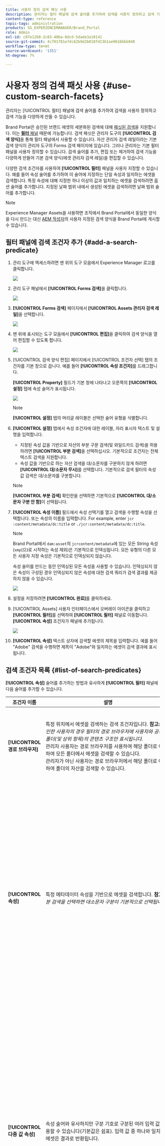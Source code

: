 ```yaml
---
title: 사용자 정의 검색 패싯 사용
description: 관리자는 필터 패널에 검색 술어를 추가하여 검색을 사용자 정의하고 검색 기능을 다용도로 만들 수 있습니다.
content-type: reference
topic-tags: administration
products: SG_EXPERIENCEMANAGER/Brand_Portal
role: Admin
exl-id: c07e1268-2c83-40ba-8dcd-5dade3a10141
source-git-commit: 4c701781e7dc62b9d2b018fd13b1ae9616bbb840
workflow-type: tm+mt
source-wordcount: '1351'
ht-degree: 7%

---
```


# 사용자 정의 검색 패싯 사용 {#use-custom-search-facets}

관리자는 [!UICONTROL 필터] 패널에 검색 술어를 추가하여 검색을 사용자 정의하고 검색 기능을 다양하게 만들 수 있습니다.

Brand Portal은 승인된 브랜드 에셋의 세분화된 검색에 대해 [패싯된 검색](../using/brand-portal-searching.md#search-using-facets-in-filters-panel)을 지원합니다. 이는 [**필터** 패널](../using/brand-portal-searching.md#search-using-facets-in-filters-panel) 때문에 가능합니다. 검색 패싯은 관리자 도구의 **[!UICONTROL 검색 양식]**&#x200B;을 통해 필터 패널에서 사용할 수 있습니다. 자산 관리자 검색 레일이라는 기본 검색 양식이 관리자 도구의 Forms 검색 페이지에 있습니다. 그러나 관리자는 기본 필터 패널을 사용자 정의할 수 있습니다. 검색 술어를 추가, 편집 또는 제거하여 검색 기능을 다양하게 만들어 기본 검색 양식(에셋 관리자 검색 레일)을 편집할 수 있습니다.

다양한 검색 조건자를 사용하여 **[!UICONTROL 필터]** 패널을 사용자 지정할 수 있습니다. 예를 들어 속성 술어를 추가하여 이 술어에 지정하는 단일 속성과 일치하는 에셋을 검색합니다. 특정 속성에 대해 지정한 하나 이상의 값과 일치하는 에셋을 검색하려면 옵션 술어를 추가합니다. 지정된 날짜 범위 내에서 생성된 에셋을 검색하려면 날짜 범위 술어를 추가합니다.

>[!NOTE]
>
>Experience Manager Assets을 사용하면 조직에서 Brand Portal에서 동일한 양식을 다시 만드는 대신 [AEM 작성자](../using/publish-schema-search-facets-presets.md#publish-search-facets-to-brand-portal)의 사용자 지정된 검색 양식을 Brand Portal에 게시할 수 있습니다.

## 필터 패널에 검색 조건자 추가 {#add-a-search-predicate}

1. 관리 도구에 액세스하려면 맨 위의 도구 모음에서 Experience Manager 로고를 클릭합니다.

   ![](assets/aemlogo.png)

1. 관리 도구 패널에서 **[!UICONTROL Forms 검색]**&#x200B;을 클릭합니다.

   ![](assets/navigation-panel-1.png)

1. **[!UICONTROL Forms 검색]** 페이지에서 **[!UICONTROL Assets 관리자 검색 레일]**&#x200B;을 선택합니다.

   ![](assets/search-forms-page.png)

1. 맨 위에 표시되는 도구 모음에서 **[!UICONTROL 편집]**&#x200B;을 클릭하여 검색 양식을 열어 편집할 수 있도록 합니다.

   ![](assets/edit-search-form-1.png)

1. [!UICONTROL 검색 양식 편집] 페이지에서 [!UICONTROL 조건자 선택] 탭의 조건자를 기본 창으로 끕니다. 예를 들어 **[!UICONTROL 속성 조건자]**&#x200B;를 드래그합니다.

   **[!UICONTROL Property]** 필드가 기본 창에 나타나고 오른쪽의 **[!UICONTROL 설정]** 탭에 속성 술어가 표시됩니다.

   ![](assets/partial-prop-predicate.png)

   >[!NOTE]
   >
   >**[!UICONTROL 설정]** 탭의 머리글 레이블은 선택한 술어 유형을 식별합니다.

1. **[!UICONTROL 설정]** 탭에서 속성 조건자에 대한 레이블, 자리 표시자 텍스트 및 설명을 입력합니다.

   * 지정된 속성 값을 기반으로 자산의 부분 구문 검색(및 와일드카드 검색)을 허용하려면 **[!UICONTROL 부분 검색]**&#x200B;을 선택하십시오. 기본적으로 조건자는 전체 텍스트 검색을 지원합니다.
   * 속성 값을 기반으로 하는 자산 검색을 대/소문자를 구분하지 않게 하려면 **[!UICONTROL 대/소문자 무시]**&#x200B;를 선택합니다. 기본적으로 검색 필터의 속성 값 검색은 대/소문자를 구분합니다.

   >[!NOTE]
   >
   >**[!UICONTROL 부분 검색]** 확인란을 선택하면 기본적으로 **[!UICONTROL 대/소문자 구분 안 함]**&#x200B;이 선택됩니다.

1. **[!UICONTROL 속성 이름]** 필드에서 속성 선택기를 열고 검색을 수행할 속성을 선택합니다. 또는 속성의 이름을 입력합니다. For example, enter `jcr :content/metadata/dc:title` or `./jcr:content/metadata/dc:title`.

   >[!NOTE]
   >
   >Brand Portal에서 `dam:asset`의 `jcrcontent/metadata`에 있는 모든 String 속성(`xmp`(으)로 시작하는 속성 제외)은 기본적으로 인덱싱됩니다. 모든 유형의 다른 모든 사용자 지정 속성은 기본적으로 인덱싱되지 않습니다.
   >
   >속성 술어를 만드는 동안 인덱싱된 모든 속성을 사용할 수 있습니다. 인덱싱되지 않은 속성이 구성된 경우 인덱싱되지 않은 속성에 대한 검색 쿼리가 검색 결과를 제공하지 않을 수 있습니다.

   ![](assets/title-prop.png)

1. 설정을 저장하려면 **[!UICONTROL 완료]**&#x200B;를 클릭하세요.
1. [!UICONTROL Assets] 사용자 인터페이스에서 오버레이 아이콘을 클릭하고 **[!UICONTROL 필터]**&#x200B;를 선택하여 **[!UICONTROL 필터]** 패널로 이동합니다. **[!UICONTROL 속성]** 조건자가 패널에 추가됩니다.

   ![](assets/property-filter-panel.png)

1. **[!UICONTROL 속성]** 텍스트 상자에 검색할 에셋의 제목을 입력합니다. 예를 들어 &quot;Adobe&quot; 검색을 수행하면 제목이 &quot;Adobe&quot;와 일치하는 에셋이 검색 결과에 표시됩니다.

## 검색 조건자 목록 {#list-of-search-predicates}

**[!UICONTROL 속성]** 술어를 추가하는 방법과 유사하게 **[!UICONTROL 필터]** 패널에 다음 술어를 추가할 수 있습니다.

| **조건자 이름** | **설명** | **속성** |
|-------|-------|----------|
| **[!UICONTROL 경로 브라우저]** | 특정 위치에서 에셋을 검색하는 검색 조건자입니다. **참고:** *로그인한 사용자의 경우 필터의 경로 브라우저에 사용자와 공유된 폴더(및 상위 항목)의 콘텐츠 구조만 표시됩니다.* <br> 관리자 사용자는 경로 브라우저를 사용하여 해당 폴더로 이동하여 모든 폴더에서 에셋을 검색할 수 있습니다. <br> 관리자가 아닌 사용자는 경로 브라우저에서 해당 폴더로 이동하여 폴더의 자산을 검색할 수 있습니다. | <ul><li>필드 레이블</li><li>경로</li><li>설명</li></ul> |
| **[!UICONTROL 속성]** | 특정 메타데이터 속성을 기반으로 에셋을 검색합니다. **참고:** *부분 검색을 선택하면 대소문자 구분이 기본적으로 선택됩니다*. | <ul><li>필드 레이블</li><li>플레이스홀더</li><li>속성 이름</li><li>부분 검색</li><li>대소문자 구분 안 함</li><li> 설명</li></ul> |
| **[!UICONTROL 다중 값 속성]** | 속성 술어와 유사하지만 구분 기호로 구분된 여러 입력 값을 사용할 수 있습니다(기본값은 쉼표). 입력 값 중 하나와 일치하는 에셋은 결과로 반환됩니다. | <ul><li>필드 레이블</li><li>플레이스홀더</li><li>속성 이름</li><li>구분 기호 지원</li><li>대소문자 구분 안 함</li><li>설명</li></ul> |
| **[!UICONTROL 태그]** | 태그를 기반으로 에셋을 검색하는 검색 조건자입니다. 태그 목록의 다양한 태그를 채우도록 경로 속성을 구성할 수 있습니다. 관리자는 경로 값을 변경해야 할 수 있습니다(예: [!UICONTROL /`etc/tags/mac/<tenant_id>/<custom_tag_namespace>`]). 경로에 테넌트 정보(예: [!UICONTROL `/etc/tags/<custom_tag_namespace>`])가 포함되어 있지 않은 AEM에서 검색 양식을 게시하는 경우 필요합니다. | <ul><li>필드 레이블</li><li>속성 이름</li><li>경로</li><li>설명</li></ul> |
| **[!UICONTROL 경로]** | 특정 위치에서 에셋을 검색하는 검색 조건자입니다. | <ul><li>필드 레이블</li><li>경로</li><li>설명</li></ul> |
| **[!UICONTROL 상대적 날짜]** | 만든 상대적 날짜를 기반으로 에셋을 검색하는 검색 조건자입니다. | <ul><li>필드 레이블</li><li>속성 이름</li><li>상대적 날짜</li></ul> |
| **[!UICONTROL 범위]** | 지정된 속성 값 범위 내에 있는 에셋을 검색하는 검색 조건자입니다. [필터] 패널에서 범위에 대한 최소 및 최대 속성 값을 지정할 수 있습니다. | <ul><li>필드 레이블</li><li>속성 이름</li><li>설명</li></ul> |
| **[!UICONTROL 날짜 범위]** | 날짜 속성에 대해 지정된 범위 내에 생성된 에셋을 검색하는 검색 조건자입니다. 필터 패널에서 시작 및 종료 날짜를 지정할 수 있습니다. | <ul><li>필드 레이블</li><li>플레이스홀더</li><li>속성 이름</li><li>범위 텍스트(시작)</li><li>범위 텍스트(종료)</li><li>설명</li></ul> |
| **[!UICONTROL 날짜]** | 날짜 속성을 기반으로 하는 에셋의 슬라이더 기반 검색에 대한 검색 조건자입니다. | <ul><li>필드 레이블</li><li>속성 이름</li><li>설명</li></ul> |
| **[!UICONTROL 파일 크기]** | 크기를 기준으로 에셋을 검색하는 검색 조건자입니다. | <ul><li>필드 레이블</li><li>속성 이름</li><li>경로</li><li>설명</li></ul> |
| **[!UICONTROL 마지막으로 수정한 자산]** | 마지막으로 수정한 날짜를 기반으로 에셋을 검색하는 검색 조건자입니다. | <ul><li>필드 레이블</li><li>속성 이름</li><li>설명</li></ul> |
| **[!UICONTROL 승인 상태]** | 승인 메타데이터 속성을 기반으로 에셋을 검색하는 검색 조건자입니다. 기본 속성 이름은 **`dam:status`**&#x200B;입니다. | <ul><li>필드 레이블</li><li>속성 이름</li><li>설명</li></ul> |
| **[!UICONTROL 체크아웃 상태]** | AEM Assets에서 게시한 에셋의 체크아웃 상태를 기반으로 에셋을 검색하는 검색 조건자입니다. | <ul><li>필드 레이블</li><li>속성 이름</li><li>설명</li></ul> |
| **[!UICONTROL 체크아웃한 사람]** | 에셋을 체크아웃한 사용자를 기준으로 에셋을 검색하는 검색 조건자입니다. | <ul><li>필드 레이블</li><li>속성 이름</li><li>설명</li></ul> |
| **[!UICONTROL 만료 상태]** | 만료 상태를 기반으로 에셋을 검색하는 검색 조건자입니다. | <ul><li>필드 레이블</li><li>속성 이름</li><li>설명</li></ul> |
| **[!UICONTROL 컬렉션 구성원]** | 에셋이 컬렉션의 일부인지 여부를 기준으로 에셋을 검색하는 검색 조건자입니다. | 설명 |
| **[!UICONTROL 숨김]** | 이 조건자는 최종 사용자에게 명시적으로 표시되지 않으며 일반적으로 검색 결과 유형을 **`dam:Asset`**(으)로 제한하는 숨겨진 제한에 사용됩니다. | <ul><li>필드 레이블</li><li>속성 이름</li><li>설명</li></ul> |

>[!NOTE]
>
>* **[!UICONTROL 옵션 조건자]**, **[!UICONTROL Publish 상태 조건자]** 및 **[!UICONTROL 등급 조건자]**&#x200B;는 Brand Portal에서 작동하지 않으므로 사용하지 마십시오.
>* 폴더 유형 조건자 `(nt:folder type)`은(는) Brand Portal에서 지원되지 않으므로 성능 문제가 발생할 수 있습니다. 게시된 사용자 정의 검색 양식에 있는 경우 검색 양식을 편집하여 삭제할 수 있습니다.

## 검색 조건자 삭제 {#delete-a-search-predicate}

검색 조건자를 삭제하려면 다음 단계를 수행합니다.

1. 관리 도구에 액세스하려면 Adobe 로고를 클릭하십시오.

   ![](assets/aemlogo.png)

1. 관리 도구 패널에서 **[!UICONTROL Forms 검색]**&#x200B;을 클릭합니다.

   ![](assets/navigation-panel-2.png)

1. **[!UICONTROL Forms 검색]** 페이지에서 **[!UICONTROL Assets 관리자 검색 레일]**&#x200B;을 선택합니다.

   ![](assets/search-forms-page.png)

1. 맨 위에 표시되는 도구 모음에서 **[!UICONTROL 편집]**&#x200B;을 클릭하여 검색 양식을 열어 편집할 수 있도록 합니다.

   ![](assets/edit-search-form-2.png)

1. [!UICONTROL 검색 양식 편집] 페이지의 기본 창에서 삭제할 술어를 선택합니다. 예를 들어 **[!UICONTROL 속성 조건자]**&#x200B;를 선택합니다.

   오른쪽의 **[!UICONTROL 설정]** 탭에는 속성 조건자 필드가 표시됩니다.

1. 속성 설명을 삭제하려면 bin 아이콘을 클릭합니다. **[!UICONTROL 필드 삭제]** 대화 상자에서 **[!UICONTROL 삭제]**&#x200B;를 클릭하여 삭제 작업을 확인합니다.

   **[!UICONTROL 속성 조건자]** 필드가 기본 창에서 제거되고 **[!UICONTROL 설정]** 탭이 비어 있습니다.

   ![](assets/search-form-delete-predicate.png)

1. 변경 내용을 저장하려면 도구 모음에서 **[!UICONTROL 완료]**&#x200B;를 클릭합니다.
1. **[!UICONTROL Assets]** 사용자 인터페이스에서 오버레이 아이콘을 클릭하고 **[!UICONTROL 필터]**&#x200B;를 선택하여 **[!UICONTROL 필터]** 패널로 이동합니다. **[!UICONTROL 속성]** 조건자가 패널에서 제거되었습니다.

   ![](assets/property-predicate-removed.png)
